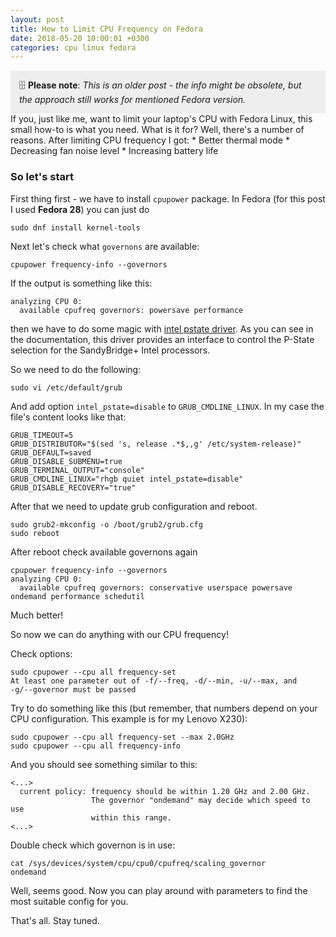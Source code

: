 ```yaml
---
layout: post
title: How to Limit CPU Frequency on Fedora
date: 2018-05-20 10:00:01 +0300
categories: cpu linux fedora
---
```


<div style="background-color: #eee; padding: 1em;">
  🗄️ <strong>Please note</strong>: <em>This is an older post - the info might be obsolete, but the approach still works for mentioned Fedora version.</em>
</div>
If you, just like me, want to limit your laptop's CPU with Fedora Linux, this small how-to is what you need. What is it for? Well, there's a number of reasons. After limiting CPU frequency I got:
* Better thermal mode
* Decreasing fan noise level
* Increasing battery life

### So let's start

First thing first - we have to install `cpupower` package. In Fedora (for this post I used **Fedora 28**) you can just do

```
sudo dnf install kernel-tools
```

Next let's check what `governons` are available:

```
cpupower frequency-info --governors
```

If the output is something like this:

```
analyzing CPU 0:
  available cpufreq governors: powersave performance
```

then we have to do some magic with [intel pstate driver](https://www.kernel.org/doc/Documentation/cpu-freq/intel-pstate.txt).
As you can see in the documentation, this driver provides an interface to control the P-State selection for the
SandyBridge+ Intel processors.

So we need to do the following:

```
sudo vi /etc/default/grub
```

And add option `intel_pstate=disable` to `GRUB_CMDLINE_LINUX`. In my case the file's content looks like that:

```
GRUB_TIMEOUT=5
GRUB_DISTRIBUTOR="$(sed 's, release .*$,,g' /etc/system-release)"
GRUB_DEFAULT=saved
GRUB_DISABLE_SUBMENU=true
GRUB_TERMINAL_OUTPUT="console"
GRUB_CMDLINE_LINUX="rhgb quiet intel_pstate=disable"
GRUB_DISABLE_RECOVERY="true"
```

After that we need to update grub configuration and reboot.

```
sudo grub2-mkconfig -o /boot/grub2/grub.cfg
sudo reboot
```

After reboot check available governons again

```
cpupower frequency-info --governors
analyzing CPU 0:
  available cpufreq governors: conservative userspace powersave ondemand performance schedutil
```

Much better!

So now we can do anything with our CPU frequency!

Check options:

```
sudo cpupower --cpu all frequency-set
At least one parameter out of -f/--freq, -d/--min, -u/--max, and
-g/--governor must be passed
```

Try to do something like this (but remember, that numbers depend on your CPU configuration. This example is for my Lenovo X230):

```
sudo cpupower --cpu all frequency-set --max 2.0GHz 
sudo cpupower --cpu all frequency-info
```

And you should see something similar to this:

```
<...>
  current policy: frequency should be within 1.20 GHz and 2.00 GHz.
                  The governor "ondemand" may decide which speed to use
                  within this range.
<...>
```

Double check which governon is in use:

```
cat /sys/devices/system/cpu/cpu0/cpufreq/scaling_governor
ondemand
```

Well, seems good. Now you can play around with parameters to find the most suitable config for you.

That's all.
Stay tuned.